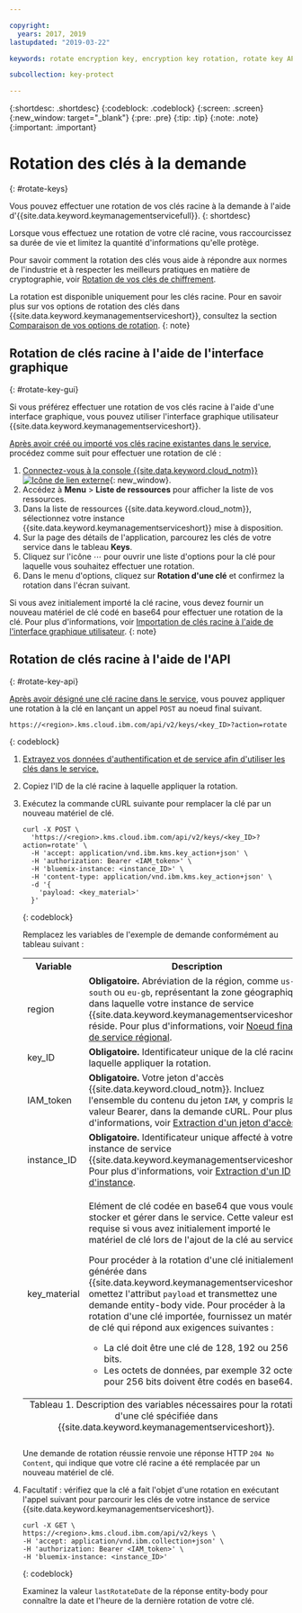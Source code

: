 ```yaml
---

copyright:
  years: 2017, 2019
lastupdated: "2019-03-22"

keywords: rotate encryption key, encryption key rotation, rotate key API examples 

subcollection: key-protect

---
```


{:shortdesc: .shortdesc}
{:codeblock: .codeblock}
{:screen: .screen}
{:new_window: target="_blank"}
{:pre: .pre}
{:tip: .tip}
{:note: .note}
{:important: .important}

# Rotation des clés à la demande
{: #rotate-keys}

Vous pouvez effectuer une rotation de vos clés racine à la demande à l'aide d'{{site.data.keyword.keymanagementservicefull}}.
{: shortdesc}

Lorsque vous effectuez une rotation de votre clé racine, vous raccourcissez sa durée de vie et limitez la quantité d'informations qu'elle protège.   

Pour savoir comment la rotation des clés vous aide à répondre aux normes de l'industrie et à respecter les meilleurs pratiques en matière de cryptographie, voir [Rotation de vos clés de chiffrement](/docs/services/key-protect?topic=key-protect-key-rotation).

La rotation est disponible uniquement pour les clés racine. Pour en savoir plus sur vos options de rotation des clés dans {{site.data.keyword.keymanagementserviceshort}}, consultez la section [Comparaison de vos options de rotation](/docs/services/key-protect?topic=key-protect-compare-key-rotation-options).
{: note}

## Rotation de clés racine à l'aide de l'interface graphique
{: #rotate-key-gui}

Si vous préférez effectuer une rotation de vos clés racine à l'aide d'une interface graphique, vous pouvez utiliser l'interface graphique utilisateur {{site.data.keyword.keymanagementserviceshort}}.

[Après avoir créé ou importé vos clés racine existantes dans le service](/docs/services/key-protect?topic=key-protect-create-root-keys), procédez comme suit pour effectuer une rotation de clé :

1. [Connectez-vous à la console {{site.data.keyword.cloud_notm}} ![Icône de lien externe](../../icons/launch-glyph.svg "Icône de lien externe")](https://{DomainName}/){: new_window}.
2. Accédez à **Menu** &gt; **Liste de ressources** pour afficher la liste de vos ressources.
3. Dans la liste de ressources {{site.data.keyword.cloud_notm}}, sélectionnez votre instance {{site.data.keyword.keymanagementserviceshort}} mise à disposition.
4. Sur la page des détails de l'application, parcourez les clés de votre service dans le tableau **Keys**.
5. Cliquez sur l'icône ⋯ pour ouvrir une liste d'options pour la clé pour laquelle vous souhaitez effectuer une rotation.
6. Dans le menu d'options, cliquez sur **Rotation d'une clé** et confirmez la rotation dans l'écran suivant.

Si vous avez initialement importé la clé racine, vous devez fournir un nouveau matériel de clé codé en base64 pour effectuer une rotation de la clé. Pour plus d'informations, voir [Importation de clés racine à l'aide de l'interface graphique utilisateur](/docs/services/key-protect?topic=key-protect-import-root-keys#gui).
{: note}

## Rotation de clés racine à l'aide de l'API
{: #rotate-key-api}

[Après avoir désigné une clé racine dans le service](/docs/services/key-protect?topic=key-protect-create-root-keys), vous pouvez appliquer une rotation à la clé en lançant un appel `POST` au noeud final suivant.

```
https://<region>.kms.cloud.ibm.com/api/v2/keys/<key_ID>?action=rotate
```
{: codeblock}

1. [Extrayez vos données d'authentification et de service afin d'utiliser les clés dans le service.](/docs/services/key-protect?topic=key-protect-set-up-api)

2. Copiez l'ID de la clé racine à laquelle appliquer la rotation.

3. Exécutez la commande cURL suivante pour remplacer la clé par un nouveau matériel de clé.

    ```cURL
    curl -X POST \
      'https://<region>.kms.cloud.ibm.com/api/v2/keys/<key_ID>?action=rotate' \
      -H 'accept: application/vnd.ibm.kms.key_action+json' \
      -H 'authorization: Bearer <IAM_token>' \
      -H 'bluemix-instance: <instance_ID>' \
      -H 'content-type: application/vnd.ibm.kms.key_action+json' \
      -d '{
        'payload: <key_material>'
      }'
    ```
    {: codeblock}

    Remplacez les variables de l'exemple de demande conformément au tableau suivant :

    <table>
      <tr>
        <th>Variable</th>
        <th>Description</th>
      </tr>
      <tr>
        <td><varname>region</varname></td>
        <td><strong>Obligatoire.</strong> Abréviation de la région, comme <code>us-south</code> ou <code>eu-gb</code>, représentant la zone géographique dans laquelle votre instance de service {{site.data.keyword.keymanagementserviceshort}} réside. Pour plus d'informations, voir <a href="/docs/services/key-protect?topic=key-protect-regions#endpoints">Noeud final de service régional</a>.</td>
      </tr>
      <tr>
        <td><varname>key_ID</varname></td>
        <td><strong>Obligatoire.</strong> Identificateur unique de la clé racine à laquelle appliquer la rotation.</td>
      </tr>
      <tr>
        <td><varname>IAM_token</varname></td>
        <td><strong>Obligatoire.</strong> Votre jeton d'accès {{site.data.keyword.cloud_notm}}. Incluez l'ensemble du contenu du jeton <code>IAM</code>, y compris la valeur Bearer, dans la demande cURL. Pour plus d'informations, voir <a href="/docs/services/key-protect?topic=key-protect-retrieve-access-token">Extraction d'un jeton d'accès</a>.</td>
      </tr>
      <tr>
        <td><varname>instance_ID</varname></td>
        <td><strong>Obligatoire.</strong> Identificateur unique affecté à votre instance de service {{site.data.keyword.keymanagementserviceshort}}. Pour plus d'informations, voir <a href="/docs/services/key-protect?topic=key-protect-retrieve-instance-ID">Extraction d'un ID d'instance</a>.</td>
      </tr>
      <tr>
        <td><varname>key_material</varname></td>
        <td>
          <p>Elément de clé codée en base64 que vous voulez stocker et gérer dans le service. Cette valeur est requise si vous avez initialement importé le matériel de clé lors de l'ajout de la clé au service.</p>
          <p>Pour procéder à la rotation d'une clé initialement générée dans {{site.data.keyword.keymanagementserviceshort}}, omettez l'attribut <code>payload</code> et transmettez une demande entity-body vide. Pour procéder à la rotation d'une clé importée, fournissez un matériel de clé qui répond aux exigences suivantes :</p>
          <p>
            <ul>
              <li>La clé doit être une clé de 128, 192 ou 256 bits.</li>
              <li>Les octets de données, par exemple 32 octets pour 256 bits doivent être codés en base64.</li>
            </ul>
          </p>
        </td>
      </tr>
      <caption style="caption-side:bottom;">Tableau 1. Description des variables nécessaires pour la rotation d'une clé spécifiée dans {{site.data.keyword.keymanagementserviceshort}}.</caption>
    </table>

    Une demande de rotation réussie renvoie une réponse HTTP `204 No Content`, qui indique que votre clé racine a été remplacée par un nouveau matériel de clé.

4. Facultatif : vérifiez que la clé a fait l'objet d'une rotation en exécutant l'appel suivant pour parcourir les clés de votre instance de service {{site.data.keyword.keymanagementserviceshort}}.

    ```cURL
    curl -X GET \
    https://<region>.kms.cloud.ibm.com/api/v2/keys \
    -H 'accept: application/vnd.ibm.collection+json' \
    -H 'authorization: Bearer <IAM_token>' \
    -H 'bluemix-instance: <instance_ID>'
    ```
    {: codeblock}
  
    Examinez la valeur `lastRotateDate` de la réponse entity-body pour connaître la date et l'heure de la dernière rotation de votre clé.
    
